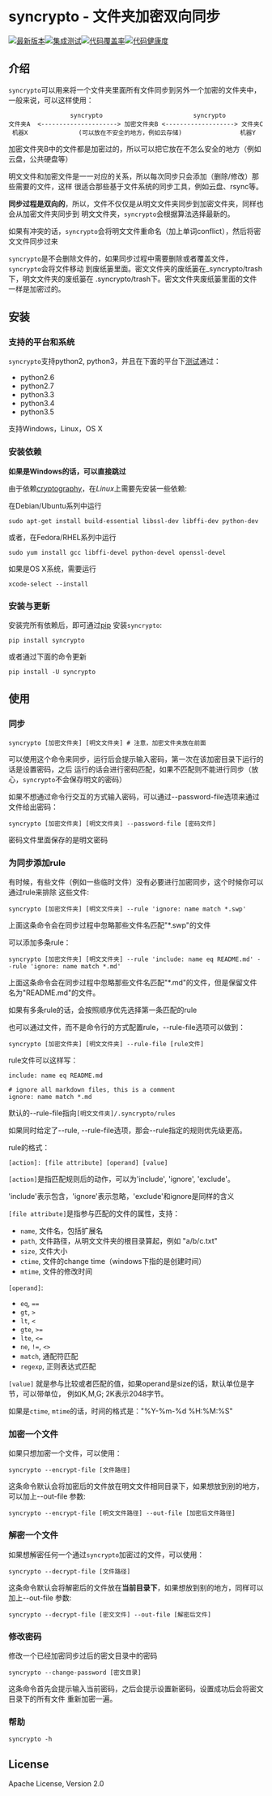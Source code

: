 syncrypto - 文件夹加密双向同步
==============================

[![最新版本](https://img.shields.io/pypi/v/syncrypto.svg)](https://pypi.python.org/pypi/syncrypto/)[![集成测试](https://travis-ci.org/liangqing/syncrypto.svg?branch=master)](https://travis-ci.org/liangqing/syncrypto)[![代码覆盖率](https://codecov.io/github/liangqing/syncrypto/coverage.svg?branch=master)](https://codecov.io/github/liangqing/syncrypto?branch=master)[![代码健康度](https://landscape.io/github/liangqing/syncrypto/master/landscape.svg?style=flat)](https://landscape.io/github/liangqing/syncrypto/master)


## 介绍

`syncrypto`可以用来将一个文件夹里面所有文件同步到另外一个加密的文件夹中，
一般来说，可以这样使用：

```
                 syncrypto                         syncrypto
文件夹A  <---------------------> 加密文件夹B <-------------------> 文件夹C
 机器X              (可以放在不安全的地方，例如云存储)                机器Y

```

加密文件夹B中的文件都是加密过的，所以可以把它放在不怎么安全的地方（例如云盘，公共硬盘等）

明文文件和加密文件是一一对应的关系，所以每次同步只会添加（删除/修改）那些需要的文件，这样
很适合那些基于文件系统的同步工具，例如云盘、rsync等。

**同步过程是双向的**，所以，文件不仅仅是从明文文件夹同步到加密文件夹，同样也会从加密文件夹同步到
明文文件夹，`syncrypto`会根据算法选择最新的。

如果有冲突的话，`syncrypto`会将明文文件重命名（加上单词conflict），然后将密文文件同步过来

`syncrypto`是不会删除文件的，如果同步过程中需要删除或者覆盖文件，`syncrypto`会将文件移动
到废纸篓里面。密文文件夹的废纸篓在_syncrypto/trash下，明文文件夹的废纸篓在
.syncrypto/trash下。密文文件夹废纸篓里面的文件一样是加密过的。

## 安装

### 支持的平台和系统

`syncrypto`支持python2, python3，并且在下面的平台下[测试](https://travis-ci.org/liangqing/syncrypto)通过：

* python2.6
* python2.7
* python3.3
* python3.4
* python3.5

支持Windows，Linux，OS X

### 安装依赖

**如果是Windows的话，可以直接跳过**

由于依赖[cryptography](https://github.com/pyca/cryptography)，在*Linux*上需要先安装一些依赖: 

在Debian/Ubuntu系列中运行
```shell
sudo apt-get install build-essential libssl-dev libffi-dev python-dev
```
或者，在Fedora/RHEL系列中运行
```shell
sudo yum install gcc libffi-devel python-devel openssl-devel
```

如果是OS X系统，需要运行
```shell
xcode-select --install
```

### 安装与更新

安装完所有依赖后，即可通过[pip](https://pip.pypa.io/en/latest/installing.html)
安装``syncrypto``:

```shell
pip install syncrypto
```

或者通过下面的命令更新
```shell
pip install -U syncrypto
```

## 使用

### 同步

```shell
syncrypto [加密文件夹] [明文文件夹] # 注意，加密文件夹放在前面
```
可以使用这个命令来同步，运行后会提示输入密码，第一次在该加密目录下运行的话是设置密码，之后
运行的话会进行密码匹配，如果不匹配则不能进行同步（放心，`syncrypto`不会保存明文的密码）

如果不想通过命令行交互的方式输入密码，可以通过--password-file选项来通过文件给出密码：

```shell
syncrypto [加密文件夹] [明文文件夹] --password-file [密码文件]
```
密码文件里面保存的是明文密码

### 为同步添加rule

有时候，有些文件（例如一些临时文件）没有必要进行加密同步，这个时候你可以通过rule来排除
这些文件:

```shell
syncrypto [加密文件夹] [明文文件夹] --rule 'ignore: name match *.swp'
```
上面这条命令会在同步过程中忽略那些文件名匹配"*.swp"的文件

可以添加多条rule：

```shell
syncrypto [加密文件夹] [明文文件夹] --rule 'include: name eq README.md' --rule 'ignore: name match *.md'
```

上面这条命令会在同步过程中忽略那些文件名匹配"*.md"的文件，但是保留文件名为"README.md"的文件。

如果有多条rule的话，会按照顺序优先选择第一条匹配的rule

也可以通过文件，而不是命令行的方式配置rule，--rule-file选项可以做到：

```shell
syncrypto [加密文件夹] [明文文件夹] --rule-file [rule文件]
```

rule文件可以这样写：

```
include: name eq README.md

# ignore all markdown files, this is a comment
ignore: name match *.md
```

默认的--rule-file指向`[明文文件夹]/.syncrypto/rules`

如果同时给定了--rule, --rule-file选项，那会--rule指定的规则优先级更高。


rule的格式：
```
[action]: [file attribute] [operand] [value]
```

`[action]`是指匹配规则后的动作，可以为'include', 'ignore', 'exclude'。

'include'表示包含，'ignore'表示忽略，'exclude'和ignore是同样的含义

`[file attribute]`是指参与匹配的文件的属性，支持：

* `name`, 文件名，包括扩展名
* `path`, 文件路径，从明文文件夹的根目录算起，例如 "a/b/c.txt"
* `size`, 文件大小
* `ctime`, 文件的change time（windows下指的是创建时间）
* `mtime`, 文件的修改时间

`[operand]`:
* `eq`, `==`
* `gt`, `>`
* `lt`, `<`
* `gte`, `>=`
* `lte`, `<=`
* `ne`, `!=`, `<>`
* `match`, 通配符匹配
* `regexp`, 正则表达式匹配

`[value]` 就是参与比较或者匹配的值，如果operand是size的话，默认单位是字节，可以带单位，
例如K,M,G; 2K表示2048字节。

如果是`ctime`, `mtime`的话，时间的格式是："%Y-%m-%d %H:%M:%S"

### 加密一个文件

如果只想加密一个文件，可以使用：

```shell
syncrypto --encrypt-file [文件路径]
```

这条命令默认会将加密后的文件放在明文文件相同目录下，如果想放到别的地方，可以加上--out-file
参数:

```shell
syncrypto --encrypt-file [明文文件路径] --out-file [加密后文件路径]
```

### 解密一个文件

如果想解密任何一个通过``syncrypto``加密过的文件，可以使用：

```shell
syncrypto --decrypt-file [文件路径]
```

这条命令默认会将解密后的文件放在**当前目录下**，如果想放到别的地方，同样可以加上--out-file
参数:

```shell
syncrypto --decrypt-file [密文文件] --out-file [解密后文件]
```

### 修改密码

修改一个已经加密同步过后的密文目录中的密码

```shell
syncrypto --change-password [密文目录]
```
这条命令首先会提示输入当前密码，之后会提示设置新密码，设置成功后会将密文目录下的所有文件
重新加密一遍。


### 帮助

```shell
syncrypto -h
```


## License

Apache License, Version 2.0
